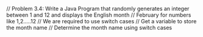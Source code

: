 // Problem 3.4: Write a Java Program that randomly generates an integer between 1 and 12 and displays the English month
// February for numbers like 1,2.....12
// We are required to use switch cases
// Get a variable to store the month name
// Determine the month name using switch cases
